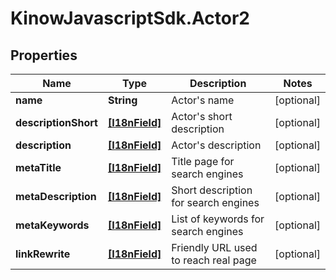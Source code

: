 # KinowJavascriptSdk.Actor2

## Properties
Name | Type | Description | Notes
------------ | ------------- | ------------- | -------------
**name** | **String** | Actor&#39;s name | [optional] 
**descriptionShort** | [**[I18nField]**](I18nField.md) | Actor&#39;s short description | [optional] 
**description** | [**[I18nField]**](I18nField.md) | Actor&#39;s description | [optional] 
**metaTitle** | [**[I18nField]**](I18nField.md) | Title page for search engines | [optional] 
**metaDescription** | [**[I18nField]**](I18nField.md) | Short description for search engines | [optional] 
**metaKeywords** | [**[I18nField]**](I18nField.md) | List of keywords for search engines | [optional] 
**linkRewrite** | [**[I18nField]**](I18nField.md) | Friendly URL used to reach real page | [optional] 


